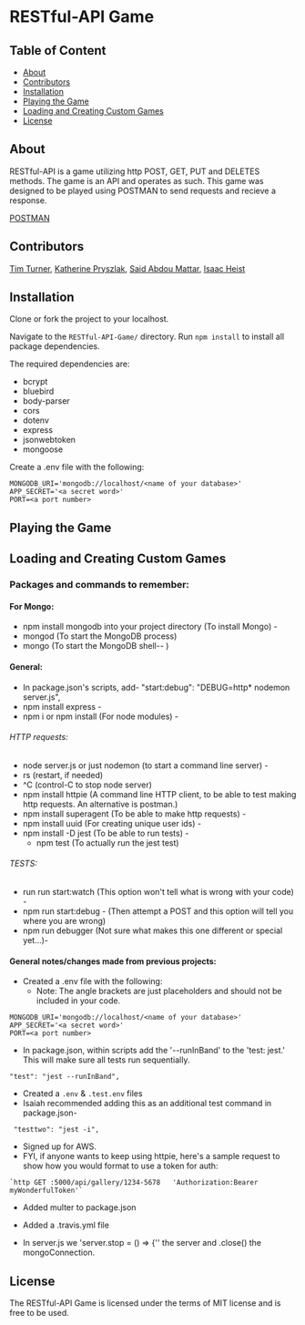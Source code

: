 # RESTful-API Game

## Table of Content

- [About](#about)
- [Contributors](#contributors)
- [Installation](#installation)
- [Playing the Game](#playing)
- [Loading and Creating Custom Games](#loading)
- [License](#license)

## About

RESTful-API is a game utilizing http POST, GET, PUT and DELETES methods.  The game is an API and operates as such.  This game was designed to be played using POSTMAN to send requests and recieve a response.

[POSTMAN](https://www.getpostman.com/)

## Contributors

[Tim Turner](https://github.com/ratiphi), [Katherine Pryszlak](https://github.com/kpryzk), [Said Abdou Mattar](https://github.com/saidmattar), [Isaac Heist](https://github.com/esack7)

## Installation

Clone or fork the project to your localhost.

Navigate to the ```RESTful-API-Game/``` directory.  Run ```npm install``` to install all package dependencies.

The required dependencies are:
- bcrypt
- bluebird
- body-parser
- cors
- dotenv
- express
- jsonwebtoken
- mongoose

Create a .env file with the following:

```
MONGODB_URI='mongodb://localhost/<name of your database>'
APP_SECRET='<a secret word>'
PORT=<a port number>
```

## Playing the Game



## Loading and Creating Custom Games

### <a name="packages"></a>Packages and commands to remember:

#### For Mongo:
- npm install mongodb into your project directory (To install Mongo) -
- mongod (To start the MongoDB process)
- mongo (To start the MongoDB shell-- )

#### General:
  - In package.json's scripts, add- "start:debug": "DEBUG=http* nodemon server.js",
  - npm install express -
  - npm i or npm install (For node modules) -

###### HTTP requests:
  - node server.js or just nodemon (to start a command line server) -
  - rs (restart, if needed)
  - ^C (control-C to stop node server)
  - npm install httpie (A command line HTTP client, to be able to test making http requests. An alternative is postman.)
  - npm install superagent (To be able to make http requests) -
  - npm install uuid (For creating unique user ids) -
  - npm install -D jest (To be able to run tests) -
    - npm test (To actually run the jest test)

###### TESTS:
  - run run start:watch (This option won't tell what is wrong with your code) -
  - npm run start:debug - (Then attempt a POST and this option will tell you where you are wrong)
  - npm run debugger (Not sure what makes this one different or special yet...)-

#### General notes/changes made from previous projects:
- Created a .env file with the following:
  - Note: The angle brackets are just placeholders and should not be included in your code.

```
MONGODB_URI='mongodb://localhost/<name of your database>'
APP_SECRET='<a secret word>'
PORT=<a port number>
```

- In package.json, within scripts add the '--runInBand' to the 'test: jest.' This will make sure all tests run sequentially.
```
"test": "jest --runInBand",
```
- Created a `.env` & `.test.env` files
- Isaiah recommended adding this as an additional test command in package.json-    
```
 "testtwo": "jest -i",
 ```
 - Signed up for AWS.
 - FYI, if anyone wants to keep using httpie, here's a sample request to show how you would format to use a token for auth:
 ```
`http GET :5000/api/gallery/1234-5678   'Authorization:Bearer myWonderfulToken'`
```
- Added multer to package.json
- Added a .travis.yml file

- In server.js we 'server.stop = () => {'' the server and .close() the mongoConnection.

## License

The RESTful-API Game is licensed under the terms of MIT license and is free to be used.
